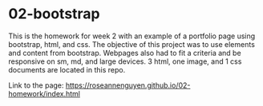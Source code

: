 # 02-bootstrap

This is the homework for week 2 with an example of a portfolio page using bootstrap, html, and css.
The objective of this project was to use elements and content from bootstrap. 
Webpages also had to fit a criteria and be responsive on sm, md, and large devices. 3 html, one image, and 1 css documents are located in this repo. 


Link to the page: https://roseannenguyen.github.io/02-homework/index.html
